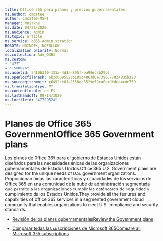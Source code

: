 ```yaml
---
title: Office 365 para planes y precios gubernamentales
ms.author: cmcatee
author: cmcatee-MSFT
manager: mnirkhe
ms.date: 04/21/2020
ms.audience: Admin
ms.topic: article
ms.service: o365-administration
ROBOTS: NOINDEX, NOFOLLOW
localization_priority: Normal
ms.collection: Adm_O365
ms.custom:
- "477"
- "1500026"
ms.assetid: 541063f0-181a-4d1a-895f-ea90ec3b29bb
ms.openlocfilehash: 6b2c6095521b185c4863d6a7396377834835b320
ms.sourcegitcommit: c6692ce0fa1358ec3529e59ca0ecdfdea4cdc759
ms.translationtype: MT
ms.contentlocale: es-ES
ms.lasthandoff: 09/14/2020
ms.locfileid: "47729528"
---
```

# <a name="office-365-government-plans"></a><span data-ttu-id="3bb88-102">Planes de Office 365 Government</span><span class="sxs-lookup"><span data-stu-id="3bb88-102">Office 365 Government plans</span></span>

<span data-ttu-id="3bb88-103">Los planes de Office 365 para el gobierno de Estados Unidos están diseñados para las necesidades únicas de las organizaciones gubernamentales de Estados Unidos.</span><span class="sxs-lookup"><span data-stu-id="3bb88-103">Office 365 U.S. Government plans are designed for the unique needs of U.S. government organizations.</span></span> <span data-ttu-id="3bb88-104">Proporcionan todas las características y capacidades de los servicios de Office 365 en una comunidad de la nube de administración segmentada que permite a las organizaciones cumplir los estándares de seguridad y cumplimiento de los Estados Unidos.</span><span class="sxs-lookup"><span data-stu-id="3bb88-104">They provide all the features and capabilities of Office 365 services in a segmented government cloud community that enables organizations to meet U.S. compliance and security standards.</span></span>
  
- [<span data-ttu-id="3bb88-105">Revisión de los planes gubernamentales</span><span class="sxs-lookup"><span data-stu-id="3bb88-105">Review the Government plans</span></span>](https://products.office.com/government/compare-office-365-government-plans)

- [<span data-ttu-id="3bb88-106">Comparar todas las suscripciones de Microsoft 365</span><span class="sxs-lookup"><span data-stu-id="3bb88-106">Compare all Microsoft 365 subscriptions</span></span>](https://products.office.com/business/compare-more-office-365-for-business-plans)